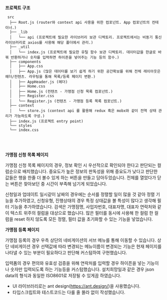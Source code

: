 **프로젝트 구조**

```
 src
  ├── Root.js (router와 context api 사용을 위한 컴포넌트. App 컴포넌트의 컨테이너.)
  ├── _lib
  │   └── api (프로젝트에 필요한 라이브러리 보관 디렉토리. 프로젝트에서는 비동기 통신 라이브러리로 axios를 사용해 해당 폴더에서 관리.)
  ├── _util
  │   └── index.js (프로젝트에 필요한 유틸 함수 보관 디렉토리. 데이터값을 한글로 바꿔 반환하거나 숫자를 입력하면 하이픈을 넣어주는 기능 등의 함수.)
  ├── components
  │   ├── App.css 
  │   ├── App.js (많은 데이터를 보기 쉽게 하기 위한 공간확보를 위해 전체 레이아웃은 헤더/컨텐츠. 라우팅을 통해 목록/등록 페이지 변환.)
  │   ├── AppHeader.js (헤더)
  │   ├── Home.css
  │   ├── Home.js (컨텐츠 - 가맹점 신청 목록 컴포넌트.)
  │   ├── Register.css
  │   └── Register.js (컨텐츠 - 가맹점 등록 목록 컴포넌트.)
  ├── context
  │   └── store.js (context api 를 활용해 redux 혹은 mobx와 같이 전역 상태 관리가 가능하도록 구성.)
  ├── index.js (프로젝트 entry point)
  └── styles
  └── index.css
```
<br><br>

**가맹점 신청 목록 페이지**

가맹점 신청 목록 페이지의 경우, 
정보 확인 시 우선적으로 확인되야 한다고 판단되는 컬럼순으로 배치했습니다.
중요도가 높은 정보의 판독성을 위해 중요도가 낮다고 판단한 값들은 행을 
한줄 더 볼수 있게 하는 버튼을 만들고 담아두었습니다.
전체를 열었다가 닫는 버튼은 찾아보던 중 시간이 부족해 넘기게 되었습니다.

신청일과 업데이트 일시같이 날짜의 경우에는 순서를 정렬할 일이 많을 것 같아 정렬 기능을 추가하였고,
신청유형, 진행상태의 경우 특정 상태값을 볼 특성이 많다고 생각해 필터 기능을 추가하였습니다.
검색은 가맹점명, 사업자번호, 대표자명, 대표자 연락처와 같이 텍스트 위주의 컬럼을 대상으로 했습니다.
많은 필터를 동시에 사용해 한 컬럼 한 컬럼을 reset 하지 않도록 모든 정렬, 필터 값을 초기화할 수 있는 기능을 넣었습니다.

**가맹점 등록 페이지**

가맹점 등록의 경우 우측 상단의 네비게이션의 서브 메뉴를 통해 이동할 수 있습니다.
상단 네비게이션 경우 선택값에 따라 변경되는 메뉴이름이 변경되는 기능은
현재 페이지를 나타낼 수 있는 부분이 필요하다고 판단해 커스텀하여 구현했습니다.

입력폼의 경우 편의와 유효성 검증을 위해 연락처를 입력할 경우 하이픈을 넣는 기능이나 숫자만 입력되도록 하는 기능등을 커스텀했습니다.
설치희망일과 같은 경우 json data의 형식과 동일한 ISO8601로 저장될 수 있게끔 하였습니다.

- UI 라이브러리로는 ant design(https://ant.design/)을 사용했습니다.
- 타입스크립트와 테스트코드는 다룰 줄 몰라 없이 작성했습니다.

